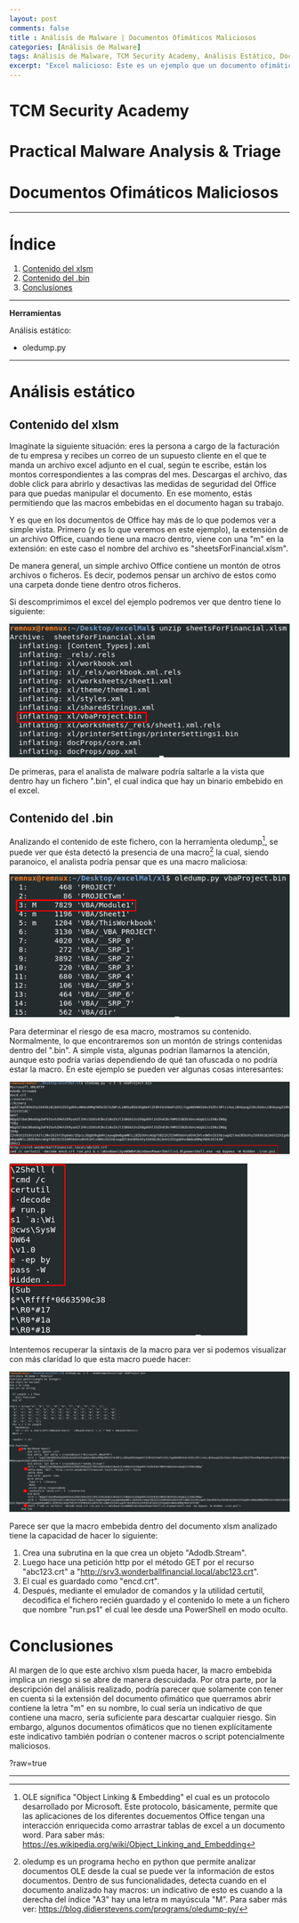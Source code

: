 ```yaml
---
layout: post
comments: false
title : Análisis de Malware | Documentos Ofimáticos Maliciosos
categories: [Análisis de Malware]
tags: Análisis de Malware, TCM Security Academy, Análisis Estático, Documentos Ofimáticos, Excel
excerpt: "Excel malicioso: Este es un ejemplo que un documento ofimático malicioso, excel, sobre el cual se hace un análsis estático con la herramienta oledump."
---
```


# TCM Security Academy
# Practical Malware Analysis & Triage
# Documentos Ofimáticos Maliciosos

---

# Índice

1. [Contenido del xlsm](#xlsm)
2. [Contenido del .bin](#bin)
3. [Conclusiones](#conclusiones)

---

**Herramientas**

Análisis estático:
- oledump.py

---

# Análisis estático

## Contenido del xlsm <a name="xlsm"></a>

Imagínate la siguiente situación: eres la persona a cargo de la facturación de tu empresa y recibes un correo de un supuesto cliente en el que te manda un archivo excel adjunto en el cual, según te escribe, están los montos correspondientes a las compras del mes. Descargas el archivo, das doble click para abrirlo y desactivas las medidas de seguridad del Office para que puedas manipular el documento. En ese momento, estás permitiendo que las macros embebidas en el documento hagan su trabajo.

Y es que en los documentos de Office hay más de lo que podemos ver a simple vista. Primero (y es lo que veremos en este ejemplo), la extensión de un archivo Office, cuando tiene una macro dentro, viene con una "m" en la extensión: en este caso el nombre del archivo es "sheetsForFinancial.xlsm".

De manera general, un simple archivo Office contiene un montón de otros archivos o ficheros. Es decir, podemos pensar un archivo de estos como una carpeta donde tiene dentro otros ficheros.

Si descomprimimos el excel del ejemplo podremos ver que dentro tiene lo siguiente:

![Alt text](../assets/img/offMal/img1.png)

De primeras, para el analista de malware podría saltarle a la vista que dentro hay un fichero ".bin", el cual indica que hay un binario embebido en el excel.

## Contenido del .bin <a name="bin"></a>

Analizando el contenido de este fichero, con la herramienta oledump[^1], se puede ver que ésta detectó la presencia de una macro[^2] la cual, siendo paranoico, el analista podría pensar que es una macro maliciosa:

![Alt text](../assets/img/offMal/img2.png)

Para determinar el riesgo de esa macro, mostramos su contenido. Normalmente, lo que encontraremos son un montón de strings contenidas dentro del ".bin". A simple vista, algunas podrían llamarnos la atención, aunque esto podría varias dependiendo de qué tan ofuscada o no podría estar la macro. En este ejemplo se pueden ver algunas cosas interesantes:

![Alt text](../assets/img/offMal/img3.png)

![Alt text](../assets/img/offMal/img4.png)

Intentemos recuperar la sintaxis de la macro para ver si podemos visualizar con más claridad lo que esta macro puede hacer:

![Alt text](../assets/img/offMal/img5.png)

Parece ser que la macro embebida dentro del documento xlsm analizado tiene la capacidad de hacer lo siguiente:

1. Crea una subrutina en la que crea un objeto "Adodb.Stream".
2. Luego hace una petición http por el método GET por el recurso "abc123.crt" a "http://srv3.wonderballfinancial.local/abc123.crt".
3. El cual es guardado como "encd.crt".
4. Después, mediante el emulador de comandos y la utilidad certutil, decodifica el fichero recién guardado y el contenido lo mete a un fichero que nombre "run.ps1" el cual lee desde una PowerShell en modo oculto.

# Conclusiones <a name="conclusiones"></a>

Al margen de lo que este archivo xlsm pueda hacer, la macro embebida implica un riesgo si se abre de manera descuidada.
Por otra parte, por la descripción del análisis realizado, podría parecer que solamente con tener en cuenta si la extensión del documento ofimático que querramos abrir contiene la letra "m" en su nombre, lo cual sería un indicativo de que contiene una macro, sería suficiente para descartar cualquier riesgo. Sin embargo, algunos documentos ofimáticos que no tienen explícitamente este indicativo también podrían o contener macros o script potencialmente maliciosos.

?raw=true

---
[^1]: OLE significa "Object Linking & Embedding" el cual es un protocolo desarrollado por Microsoft. Este protocolo, básicamente, permite que las aplicaciones de los diferentes docuementos Office tengan una interacción enriquecida como arrastrar tablas de excel a un documento word. Para saber más: https://es.wikipedia.org/wiki/Object_Linking_and_Embedding
[^2]: oledump es un programa hecho en python que permite analizar documentos OLE desde la cual se puede ver la información de estos documentos. Dentro de sus funcionalidades, detecta cuando en el documento analizado hay macros: un indicativo de esto es cuando a la derecha del índice "A3" hay una letra m mayúscula "M". Para saber más ver: https://blog.didierstevens.com/programs/oledump-py/


